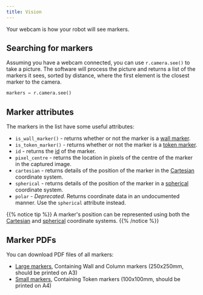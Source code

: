 ```yaml
---
title: Vision
---
```


Your webcam is how your robot will see markers.

## Searching for markers
Assuming you have a webcam connected, you can use `r.camera.see()` to take a picture. The software will process the picture and returns a list of the markers it sees, sorted by distance, where the first element is the closest marker to the camera.

```python
markers = r.camera.see()
```

## Marker attributes
The markers in the list have some useful attributes:

- `is_wall_marker()` - returns whether or not the marker is a [wall marker](marker-ids/#wall-markers).
- `is_token_marker()` - returns whether or not the marker is a [token marker](marker-ids/#token-markers).
- `id` - returns the [id](marker-ids) of the marker.
- `pixel_centre` - returns the location in pixels of the centre of the marker in the captured image.
- `cartesian` - returns details of the position of the marker in the [Cartesian](coordinates/#cartesian-coordinates) coordinate system.
- `spherical` - returns details of the position of the marker in a [spherical](coordinates/#spherical-coordinates) coordinate system.
- `polar` - *Deprecated*. Returns coordinate data in an undocumented manner. Use the `spherical` attribute instead.

{{% notice tip %}}
A marker's position can be represented using both the [Cartesian](coordinates/#cartesian-coordinates) and [spherical](coordinates/#spherical-coordinates) coordinate systems.
{{% /notice %}}

## Marker PDFs
You can download PDF files of all markers:

- [Large markers](/docs/large-tags.pdf), Containing Wall and Column markers (250x250mm, should be printed on A3)
- [Small markers](/docs/small-tags.pdf), Containing Token markers (100x100mm, should be printed on A4)
